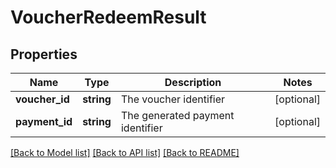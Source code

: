 # VoucherRedeemResult

## Properties
Name | Type | Description | Notes
------------ | ------------- | ------------- | -------------
**voucher_id** | **string** | The voucher identifier | [optional] 
**payment_id** | **string** | The generated payment identifier | [optional] 

[[Back to Model list]](../../README.md#documentation-for-models) [[Back to API list]](../../README.md#documentation-for-api-endpoints) [[Back to README]](../../README.md)

